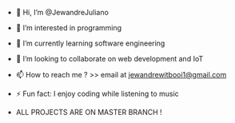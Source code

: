 - 👋 Hi, I’m @JewandreJuliano
- 👀 I’m interested in programming
- 🌱 I’m currently learning software engineering
- 💞️ I’m looking to collaborate on web development and IoT
- 📫 How to reach me ? >> email at jewandrewitbooi1@gmail.com
- ⚡ Fun fact: I enjoy coding while listening to music

- ALL PROJECTS ARE ON MASTER BRANCH !

<!---
JewandreJuliano/JewandreJuliano is a ✨ special ✨ repository because its `README.md` (this file) appears on your GitHub profile.
You can click the Preview link to take a look at your changes.
--->
